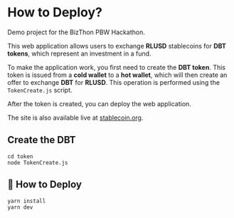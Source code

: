 # How to Deploy?

Demo project for the BizThon PBW Hackathon.

This web application allows users to exchange **RLUSD** stablecoins for **DBT tokens**, which represent an investment in a fund.

To make the application work, you first need to create the **DBT token**. This token is issued from a **cold wallet** to a **hot wallet**, which will then create an offer to exchange **DBT** for **RLUSD**. This operation is performed using the `TokenCreate.js` script.

After the token is created, you can deploy the web application.

The site is also available live at [stablecoin.org](https://stablecoin.org).

## Create the DBT
```
cd token
node TokenCreate.js
```

## 🚀 How to Deploy

```
yarn install
yarn dev
```

